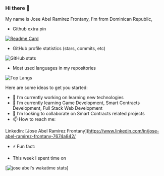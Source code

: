 ### Hi there 👋

My name is Jose Abel Ramirez Frontany, I'm from Dominican Republic, 

- Github extra pin

[![Readme Card](https://github-readme-stats.vercel.app/api/pin/?username=jose-Abel&repo=REPO_NAME)](https://github.com/jose-Abel/RandomSVG-NFT)


- GitHub profile statistics (stars, commits, etc)

![GitHub stats](https://github-readme-stats.vercel.app/api?username=jose-Abel&show_icons=true&theme=tokyonight)

- Most used languages in my repositories

![Top Langs](https://github-readme-stats.vercel.app/api/top-langs/?username=jose-Abel&theme=tokyonight)


Here are some ideas to get you started:

- 🔭 I’m currently working on learning new technologies
- 🌱 I’m currently learning Game Development, Smart Contracts Development, Full Stack Web Development
- 👯 I’m looking to collaborate on Smart Contracts related projects 
- 📫 How to reach me: 

Linkedin: [Jose Abel Ramirez Frontany](https://www.linkedin.com/in/jose-abel-ramirez-frontany-7674a842/

- ⚡ Fun fact: 

- This week I spent time on

<!--START_SECTION:waka-->
[![jose abel's wakatime stats](https://github-readme-stats.vercel.app/api/wakatime?username=jose-Abel)]
<!--END_SECTION:waka-->
